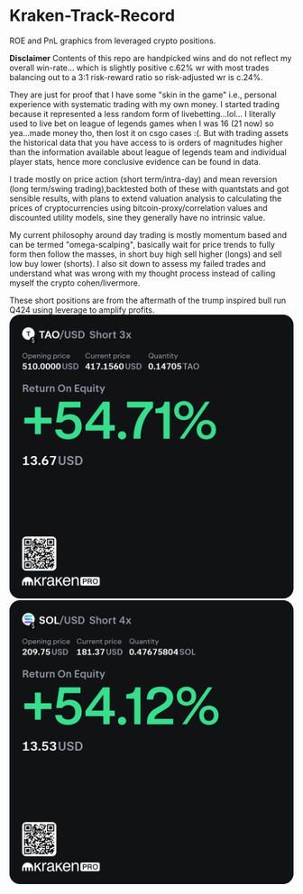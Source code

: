 # Kraken-Track-Record

ROE and PnL graphics from leveraged crypto positions.

**Disclaimer** Contents of this repo are handpicked wins and do not reflect my overall win-rate... which is slightly positive c.62% wr with most trades balancing out to a 3:1 risk-reward ratio so risk-adjusted wr is c.24%.

They are just for proof that I have some "skin in the game" i.e., personal experience with systematic trading with my own money.
I started trading because it represented a less random form of livebetting...lol... I literally used to live bet on league of legends games when I was 16 (21 now) so yea...made money tho, then lost it on csgo cases :(.
But with trading assets the historical data that you have access to is orders of magnitudes higher than the information available about league of legends team and individual player stats, hence more conclusive evidence can be found in data.


I trade mostly on price action (short term/intra-day) and mean reversion (long term/swing trading),backtested both of these with quantstats and got sensible results, with plans to extend valuation analysis to calculating the prices of cryptocurrencies using bitcoin-proxy/correlation values and discounted utility models, sine they generally have no intrinsic value.


My current philosophy around day trading is mostly momentum based and can be termed "omega-scalping", basically wait for price trends to fully form then follow the masses, in short buy high sell higher (longs) and sell low buy lower (shorts). I also sit down to assess my failed trades and understand what was wrong with my thought process instead of calling myself the crypto cohen/livermore.

These short positions are from the aftermath of the trump inspired bull run Q424 using leverage to amplify profits.
![TAO Short ROE](https://github.com/ayodeji-0/Kraken-Track-Record/blob/main/KrakenPro_Position_TAO_USD_short_2024-12-20%20(1).png)
![SOL Short ROE](https://github.com/ayodeji-0/Kraken-Track-Record/blob/main/KrakenPro_Position_SOL_USD_short_2024-12-20%20(1).png)
